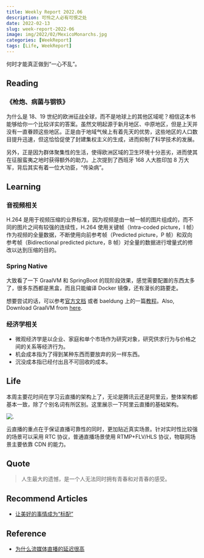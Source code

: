 ```yaml
---
title: Weekly Report 2022.06
description: 可怜之人必有可恨之处
date: 2022-02-13
slug: week-report-2022-06
image: img/2022/02/MexicoMonarchs.jpg
categories: [WeekReport]
tags: [Life, WeekReport]
---
```


何时才能真正做到“一心不乱”。

## Reading

### 《枪炮、病菌与钢铁》

为什么是 18、19 世纪的欧洲征战全球，而不是地球上的其他区域呢？相信这本书能够给你一个比较详实的答案。虽然文明起源于新月地区、中原地区，但是上天并没有一直眷顾这些地区。正是由于地域气候上有着先天的优势，这些地区的人口数目提升迅速，但这恰恰促使了封建集权主义的生成，进而抑制了科学技术的发展。

另外，正是因为群体聚集性的生活，使得欧洲区域的卫生环境十分恶劣，进而使其在征服蛮夷之地时获得额外的助力。上次提到了西班牙 168 人大胜印加 8 万大军，背后其实有着一位大功臣，“传染病”。

## Learning

### 音视频相关

H.264 是用于视频压缩的业界标准，因为视频是由一帧一帧的图片组成的，而不同的图片之间有较强的连续性，H.264 使用关键帧（Intra-coded picture，I 帧）作为视频的全量数据，不断使用向前参考帧（Predicted picture，P 帧）和双向参考帧（Bidirectional predicted picture，B 帧）对全量的数据进行增量式的修改以达到压缩的目的。

### Spring Native

大致看了一下 GraalVM 和 SpringBoot 的现阶段效果，感觉需要配置的东西太多了，很多东西都是黑盒，而且只能编译 Docker 镜像，还有漫长的路要走。

想要尝试的话，可以参考[官方文档](https://docs.spring.io/spring-native/docs/current/reference/htmlsingle/#overview) 或者 baeldung 上的一篇[教程](https://www.baeldung.com/spring-native-intro)。Also, Download GraalVM from [here](https://github.com/graalvm/graalvm-ce-builds/releases).

### 经济学相关

- 微观经济学是以企业、家庭和单个市场作为研究对象，研究供求行为与价格之间的关系等经济行为。
- 机会成本指为了得到某种东西而要放弃的另一样东西。
- 沉没成本指已经付出且不可回收的成本。

## Life

本周主要花时间在学习云直播的架构上了，无论是腾讯云还是阿里云，整体架构都基本一致，除了个别名词有所区别。这里展示一下阿里云直播的基础架构。

![.](img/2022/02/ali-live.png)

云直播的重点在于保证直播可靠性的同时，更加贴近真实场景。针对实时性比较强的场景可以采用 RTC 协议，普通直播场景使用 RTMP+FLV/HLS 协议，物联网场景主要依靠 CDN 的能力。

## Quote

> 人生最大的遗憾，是一个人无法同时拥有青春和对青春的感受。

## Recommend Articles

- [让美好的事情成为“标配”](https://mp.weixin.qq.com/s/mo1nkPiZaTnrYAHXVq_8zQ)

## Reference

- [为什么流媒体直播的延迟很高](https://draveness.me/whys-the-design-live-streaming-latency/)
